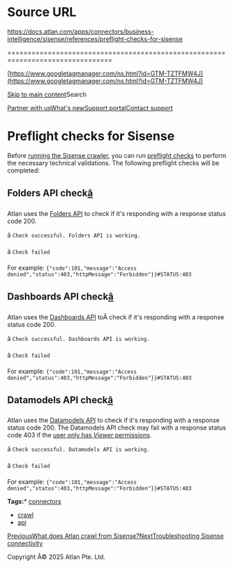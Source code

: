 # Source URL
https://docs.atlan.com/apps/connectors/business-intelligence/sisense/references/preflight-checks-for-sisense

================================================================================

<!--
canonical: https://docs.atlan.com/apps/connectors/business-intelligence/sisense/references/preflight-checks-for-sisense
link-alternate: https://docs.atlan.com/apps/connectors/business-intelligence/sisense/references/preflight-checks-for-sisense
meta-description: Atlan uses the [Folders API](https://sisense.dev/guides/restApi/v1/?platform=linux&spec=L2023.6#/folders) to check if it's responding with a response status code 200.
meta-docsearch:docusaurus_tag: docs-default-current
meta-docsearch:language: en
meta-docsearch:version: current
meta-docusaurus_locale: en
meta-docusaurus_tag: docs-default-current
meta-docusaurus_version: current
meta-generator: Docusaurus v3.8.1
meta-og-description: Atlan uses the [Folders API](https://sisense.dev/guides/restApi/v1/?platform=linux&spec=L2023.6#/folders) to check if it's responding with a response status code 200.
meta-og-locale: en
meta-og-title: Preflight checks for Sisense | Atlan Documentation
meta-og-url: https://docs.atlan.com/apps/connectors/business-intelligence/sisense/references/preflight-checks-for-sisense
meta-twitter:card: summary_large_image
meta-viewport: width=device-width,initial-scale=1
title: Preflight checks for Sisense | Atlan Documentation
-->

[https://www.googletagmanager.com/ns.html?id=GTM-TZTFMW4J](https://www.googletagmanager.com/ns.html?id=GTM-TZTFMW4J)

[Skip to main content](#__docusaurus_skipToContent_fallback)Search

[Partner with us](https://docs.google.com/forms/d/e/1FAIpQLScuAIhCm2GS7YFstrOjawbP8J7PUmOynQo7wI2yGCcCyEcVSw/viewform)[What's new](https://shipped.atlan.com/)[Support portal](https://atlan.zendesk.com/auth/v2/login/signin?return_to=https%3A%2F%2Fatlan.zendesk.com%2Fhc%2Fen-us&theme=hc&locale=en-us&brand_id=1900000425113&auth_origin=1900000425113%2Cfalse%2Ctrue)[Contact support](/support/submit-request)

Preflight checks for Sisense
============================

Before [running the Sisense crawler](/apps/connectors/business-intelligence/sisense/how-tos/crawl-sisense), you can run [preflight checks](/product/connections/concepts/what-are-preflight-checks) to perform the necessary technical validations. The following preflight checks will be completed:

Folders API check[â](#folders-api-check "Direct link to Folders API check")
-----------------------------------------------------------------------------

Atlan uses the [Folders API](https://sisense.dev/guides/restApi/v1/?platform=linux&spec=L2023.6#/folders) to check if it's responding with a response status code 200\.

â `Check successful. Folders API is working.`

â `Check failed`

For example: `{"code":101,"message":"Access denied","status":403,"httpMessage":"Forbidden"}}#STATUS:403`

Dashboards API check[â](#dashboards-api-check "Direct link to Dashboards API check")
--------------------------------------------------------------------------------------

Atlan uses the [Dashboards API](https://sisense.dev/guides/restApi/v1/?platform=linux&spec=L2023.6#/dashboards) toÂ check if it's responding with a response status code 200\.

â `Check successful. Dashboards API is working.`

â `Check failed`

For example: `{"code":101,"message":"Access denied","status":403,"httpMessage":"Forbidden"}}#STATUS:403`

Datamodels API check[â](#datamodels-api-check "Direct link to Datamodels API check")
--------------------------------------------------------------------------------------

Atlan uses the [Datamodels API](https://sisense.dev/guides/restApi/v2/?platform=linux&spec=L2023.6#/Datamodels) to check if it's responding with a response status code 200\. The Datamodels API check may fail with a response status code 403 if the [user only has *Viewer* permissions](/apps/connectors/business-intelligence/sisense/how-tos/set-up-sisense).

â `Check successful. Datamodels API is working.`

â `Check failed`

For example: `{"code":101,"message":"Access denied","status":403,"httpMessage":"Forbidden"}}#STATUS:403`

**Tags:*** [connectors](/tags/connectors)
* [crawl](/tags/crawl)
* [api](/tags/api)

[PreviousWhat does Atlan crawl from Sisense?](/apps/connectors/business-intelligence/sisense/references/what-does-atlan-crawl-from-sisense)[NextTroubleshooting Sisense connectivity](/apps/connectors/business-intelligence/sisense/troubleshooting/troubleshooting-sisense-connectivity)

Copyright Â© 2025 Atlan Pte. Ltd.


